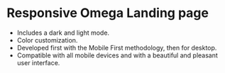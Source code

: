 # Responsive Omega Landing page

- Includes a dark and light mode.
- Color customization.
- Developed first with the Mobile First methodology, then for desktop.
- Compatible with all mobile devices and with a beautiful and pleasant user interface.
